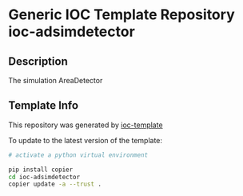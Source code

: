 # Generic IOC Template Repository ioc-adsimdetector

## Description
The simulation AreaDetector

## Template Info
This repository was generated by
[ioc-template](https://github.com/epics-containers/ioc-template)

To update to the latest version of the template:

```bash
# activate a python virtual environment

pip install copier
cd ioc-adsimdetector
copier update -a --trust .
```